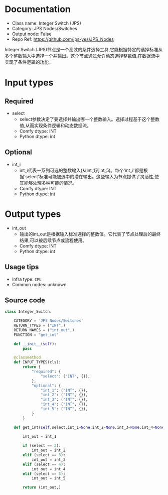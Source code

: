 
# Documentation
- Class name: Integer Switch (JPS)
- Category: JPS Nodes/Switches
- Output node: False
- Repo Ref: https://github.com/jps-yes/JPS_Nodes

Integer Switch (JPS)节点是一个高效的条件选择工具,它能根据特定的选择标准从多个整数输入中选择一个并输出。这个节点通过允许动态选择整数值,在数据流中实现了条件逻辑的功能。

# Input types
## Required
- select
    - select参数决定了要选择并输出哪一个整数输入。选择过程基于这个整数值,从而实现条件逻辑和动态数据流。
    - Comfy dtype: INT
    - Python dtype: int
## Optional
- int_i
    - int_i代表一系列可选的整数输入(从int_1到int_5)。每个'int_i'都是根据'select'标准可能被选中的潜在输出。这些输入为节点提供了灵活性,使其能够处理多种可能的情况。
    - Comfy dtype: INT
    - Python dtype: int

# Output types
- int_out
    - 输出的int_out是根据输入标准选择的整数值。它代表了节点处理后的最终结果,可以被后续节点或流程使用。
    - Comfy dtype: INT
    - Python dtype: int


## Usage tips
- Infra type: `CPU`
- Common nodes: unknown


## Source code
```python
class Integer_Switch:

    CATEGORY = 'JPS Nodes/Switches'
    RETURN_TYPES = ("INT",)
    RETURN_NAMES = ("int_out",)
    FUNCTION = "get_int"

    def __init__(self):
        pass

    @classmethod
    def INPUT_TYPES(cls):
        return {
            "required": {
                "select": ("INT", {}),
            },
            "optional": {
                "int_1": ("INT", {}),
                "int_2": ("INT", {}),
                "int_3": ("INT", {}),
                "int_4": ("INT", {}),
                "int_5": ("INT", {}),
            }
        }

    def get_int(self,select,int_1=None,int_2=None,int_3=None,int_4=None,int_5=None,):
        
        int_out = int_1

        if (select == 2):
            int_out = int_2
        elif (select == 3):
            int_out = int_3
        elif (select == 4):
            int_out = int_4
        elif (select == 5):
            int_out = int_5

        return (int_out,)

```
